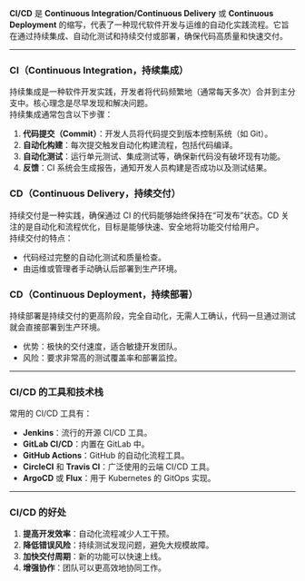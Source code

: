 **CI/CD** 是 **Continuous Integration/Continuous Delivery** 或 **Continuous Deployment** 的缩写，代表了一种现代软件开发与运维的自动化实践流程。它旨在通过持续集成、自动化测试和持续交付或部署，确保代码高质量和快速交付。

---

### CI（Continuous Integration，持续集成）
持续集成是一种软件开发实践，开发者将代码频繁地（通常每天多次）合并到主分支中。核心理念是尽早发现和解决问题。  
持续集成通常包含以下步骤：
1. **代码提交（Commit）**：开发人员将代码提交到版本控制系统（如 Git）。
2. **自动化构建**：每次提交触发自动化构建流程，包括代码编译。
3. **自动化测试**：运行单元测试、集成测试等，确保新代码没有破坏现有功能。
4. **反馈**：CI 系统会生成报告，通知开发人员构建是否成功以及测试结果。

### CD（Continuous Delivery，持续交付）
持续交付是一种实践，确保通过 CI 的代码能够始终保持在“可发布”状态。CD 关注的是自动化和流程优化，目标是能够快速、安全地将功能交付给用户。  
持续交付的特点：
- 代码经过完整的自动化测试和质量检查。
- 由运维或管理者手动确认后部署到生产环境。

### CD（Continuous Deployment，持续部署）
持续部署是持续交付的更高阶段，完全自动化，无需人工确认，代码一旦通过测试就会直接部署到生产环境。  
- 优势：极快的交付速度，适合敏捷开发团队。
- 风险：要求非常高的测试覆盖率和部署监控。

---

### CI/CD 的工具和技术栈
常用的 CI/CD 工具有：
- **Jenkins**：流行的开源 CI/CD 工具。
- **GitLab CI/CD**：内置在 GitLab 中。
- **GitHub Actions**：GitHub 的自动化流程工具。
- **CircleCI** 和 **Travis CI**：广泛使用的云端 CI/CD 工具。
- **ArgoCD** 或 **Flux**：用于 Kubernetes 的 GitOps 实现。

---

### CI/CD 的好处
1. **提高开发效率**：自动化流程减少人工干预。
2. **降低错误风险**：持续测试发现问题，避免大规模故障。
3. **加快交付周期**：新的功能可以快速上线。
4. **增强协作**：团队可以更高效地协同工作。

